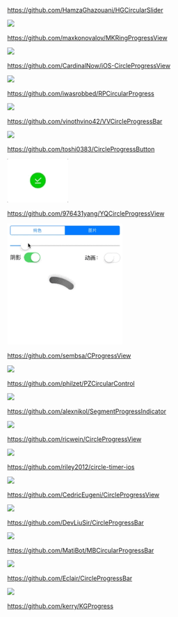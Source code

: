 https://github.com/HamzaGhazouani/HGCircularSlider

![](https://github.com/HamzaGhazouani/HGCircularSlider/raw/master/Screenshots/Player.gif)

https://github.com/maxkonovalov/MKRingProgressView

![](https://github.com/maxkonovalov/MKRingProgressView/raw/master/MKRingProgressView.png)

https://github.com/CardinalNow/iOS-CircleProgressView

![](https://raw.githubusercontent.com/CardinalNow/iOS-CircleProgressView/master/ScreenShots/ss_01.png)

https://github.com/iwasrobbed/RPCircularProgress

![](https://github.com/iwasrobbed/RPCircularProgress/raw/master/ohhai.gif)

https://github.com/vinothvino42/VVCircleProgressBar

![](https://github.com/vinothvino42/VVCircleProgressBar/raw/master/Preview/VVCircleProgressBar1.png)

https://github.com/toshi0383/CircleProgressButton

![](https://github.com/toshi0383/assets/raw/master/CircleProgressButton/circle-progress-button.gif)

https://github.com/976431yang/YQCircleProgressView

![](https://github.com/976431yang/YQCircleProgressView/raw/master/DEMO/ScreenShot/2018-08-29%2020_18_50.gif)

https://github.com/sembsa/CProgressView

![](https://camo.githubusercontent.com/21c98836e8b88b32a755f6a1dd9340a52b16576e/687474703a2f2f692e696d6775722e636f6d2f7779546c6457482e706e67)

https://github.com/philzet/PZCircularControl

![](https://github.com/philzet/PZCircularControl/raw/master/Resources/Example1.png)

https://github.com/alexnikol/SegmentProgressIndicator

![](https://camo.githubusercontent.com/18193db8916290e7f228574d3c0485922a90c7f7/687474703a2f2f616c6578616c6d6f7374656e67696e6565722e636f2e75612f77702d636f6e74656e742f75706c6f6164732f323032302f30362f53637265656e2d5265636f7264696e672d323032302d30362d31312d61742d312e676966)

https://github.com/ricwein/CircleProgressView

![](https://github.com/ricwein/CircleProgressView/raw/master/images/old/downloading.png)

https://github.com/riley2012/circle-timer-ios

![](https://github.com/riley2012/circle-timer-ios/raw/master/CircleTimer/Timer.gif)

https://github.com/CedricEugeni/CircleProgressView

![](https://camo.githubusercontent.com/b5c876d49a141db0fd5930d7cfeb74ea7000edb4/68747470733a2f2f696d6167652e6962622e636f2f6535545a4f352f4170706c655f54565f31303830705f74765f4f535f31305f325f31345f573236305f322e706e67)

https://github.com/DevLiuSir/CircleProgressBar

![](https://github.com/DevLiuSir/CircleProgressBar/raw/master/Design/Showcase.gif)

https://github.com/MatiBot/MBCircularProgressBar

![](https://camo.githubusercontent.com/066003a670c9ee878d3e9426df85f1a99ce00961/68747470733a2f2f7261772e6769746875622e636f6d2f6d617469626f742f4d4243697263756c617250726f67726573734261722f302e322f526561646d652f6578616d706c652e706e67)

https://github.com/Eclair/CircleProgressBar

![](https://raw.githubusercontent.com/Eclair/CircleProgressBar/master/Screenshots/ios-screen02.png)

https://github.com/kerry/KGProgress
